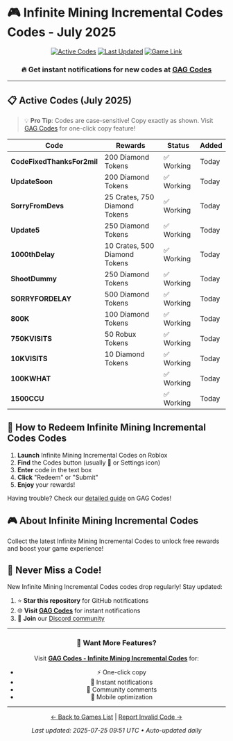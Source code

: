 # 🎮 Infinite Mining Incremental Codes Codes - July 2025

<div align="center">

[![Active Codes](https://img.shields.io/badge/Active%20Codes-12-brightgreen)](https://gagcodes.com/roblox/infinite-mining-incremental)
[![Last Updated](https://img.shields.io/badge/Last%20Updated-Today-orange)](https://gagcodes.com/roblox/infinite-mining-incremental)
[![Game Link](https://img.shields.io/badge/Play-Infinite%20Mining%20Incremental%20Codes-red)](https://www.roblox.com/games/)

### 🔥 **Get instant notifications for new codes at [GAG Codes](https://gagcodes.com/roblox/infinite-mining-incremental)**

</div>

---

## 📋 Active Codes (July 2025)

> 💡 **Pro Tip**: Codes are case-sensitive! Copy exactly as shown. Visit [GAG Codes](https://gagcodes.com/roblox/infinite-mining-incremental) for one-click copy feature!

| Code | Rewards | Status | Added |
|------|---------|--------|-------|
| **CodeFixedThanksFor2mil** | 200 Diamond Tokens | ✅ Working | Today |
| **UpdateSoon** | 200 Diamond Tokens | ✅ Working | Today |
| **SorryFromDevs** | 25 Crates, 750 Diamond Tokens | ✅ Working | Today |
| **Update5** | 250 Diamond Tokens | ✅ Working | Today |
| **1000thDelay** | 10 Crates, 500 Diamond Tokens | ✅ Working | Today |
| **ShootDummy** | 250 Diamond Tokens | ✅ Working | Today |
| **SORRYFORDELAY** | 500 Diamond Tokens | ✅ Working | Today |
| **800K** | 100 Diamond Tokens | ✅ Working | Today |
| **750KVISITS** | 50 Robux Tokens | ✅ Working | Today |
| **10KVISITS** | 10 Diamond Tokens | ✅ Working | Today |
| **100KWHAT** |  | ✅ Working | Today |
| **1500CCU** |  | ✅ Working | Today |


## 📖 How to Redeem Infinite Mining Incremental Codes Codes

1. **Launch** Infinite Mining Incremental Codes on Roblox
2. **Find** the Codes button (usually 🎁 or Settings icon)
3. **Enter** code in the text box
4. **Click** "Redeem" or "Submit"
5. **Enjoy** your rewards!

Having trouble? Check our [detailed guide](https://gagcodes.com/roblox/infinite-mining-incremental#how-to-redeem) on GAG Codes!

## 🎮 About Infinite Mining Incremental Codes

Collect the latest Infinite Mining Incremental Codes to unlock free rewards and boost your game experience!

## 🔔 Never Miss a Code!

New Infinite Mining Incremental Codes codes drop regularly! Stay updated:

1. ⭐ **Star this repository** for GitHub notifications
2. 🌐 **Visit [GAG Codes](https://gagcodes.com/roblox/infinite-mining-incremental)** for instant notifications
3. 💬 **Join** our [Discord community](https://gagcodes.com/discord)

---

<div align="center">

### 🚀 Want More Features?

Visit [**GAG Codes - Infinite Mining Incremental Codes**](https://gagcodes.com/roblox/infinite-mining-incremental) for:
- ⚡ One-click copy
- 🔔 Instant notifications  
- 💬 Community comments
- 📱 Mobile optimization

---

[← Back to Games List](README.md) | [Report Invalid Code →](https://github.com/yourusername/roblox-codes-directory/issues)

*Last updated: 2025-07-25 09:51 UTC • Auto-updated daily*

</div>